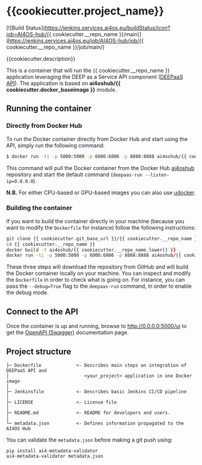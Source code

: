 # {{cookiecutter.project_name}}
[![Build Status](https://jenkins.services.ai4os.eu/buildStatus/icon?job=AI4OS-hub/{{ cookiecutter.__repo_name }}/main)](https://jenkins.services.ai4os.eu/job/AI4OS-hub/job/{{ cookiecutter.__repo_name }}/job/main/)

{{cookiecutter.description}}

This is a container that will run the {{ cookiecutter.__repo_name }} application leveraging the DEEP as a Service API component ([DEEPaaS API](https://github.com/ai4os/DEEPaaS)). The application is based on **ai4oshub/{{ cookiecutter.docker_baseimage }}** module.

    
## Running the container

### Directly from Docker Hub

To run the Docker container directly from Docker Hub and start using the API, simply run the following command:

```bash
$ docker run -ti -p 5000:5000 -p 6006:6006 -p 8888:8888 ai4oshub/{{ cookiecutter.__repo_name.lower() }}
```

This command will pull the Docker container from the Docker Hub [ai4oshub](https://hub.docker.com/u/ai4oshub/) repository and start the default command (`deepaas-run --listen-ip=0.0.0.0`).

**N.B.** For either CPU-based or GPU-based images you can also use [udocker](https://github.com/indigo-dc/udocker).

### Building the container

If you want to build the container directly in your machine (because you want to modify the `Dockerfile` for instance) follow the following instructions:
```bash
git clone {{ cookiecutter.git_base_url }}/{{ cookiecutter.__repo_name }}
cd {{ cookiecutter.__repo_name }}
docker build -t ai4oshub/{{ cookiecutter.__repo_name.lower() }} .
docker run -ti -p 5000:5000 -p 6006:6006 -p 8888:8888 ai4oshub/{{ cookiecutter.__repo_name.lower() }}
```

These three steps will download the repository from GitHub and will build the Docker container locally on your machine. You can inspect and modify the `Dockerfile` in order to check what is going on. For instance, you can pass the `--debug=True` flag to the `deepaas-run` command, in order to enable the debug mode.


## Connect to the API

Once the container is up and running, browse to http://0.0.0.0:5000/ui to get the [OpenAPI (Swagger)](https://www.openapis.org/) documentation page.


## Project structure
```
├─ Dockerfile             <- Describes main steps on integration of DEEPaaS API and
│                            <your_project> application in one Docker image
│
├─ Jenkinsfile            <- Describes basic Jenkins CI/CD pipeline
│
├─ LICENSE                <- License file
│
├─ README.md              <- README for developers and users.
│
└─ metadata.json          <- Defines information propagated to the AI4OS Hub
```

You can validate the `metadata.json` before making a git push using:
```shell
pip install ai4-metadata-validator
ai4-metadata-validator metadata.json
```
